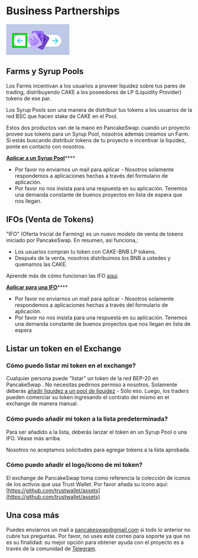 # Business Partnerships

![](../.gitbook/assets/image%20%28140%29.png)

## Farms y Syrup Pools 

Los Farms incentivan a los usuarios a proveer liquidez sobre tus pares de trading, distribuyendo CAKE a los poseedores de LP \(Liquidity Provider\) tokens de ese par. 

Los Syrup Pools son una manera de distribuir tus tokens a los usuarios de la red BSC que hacen stake de CAKE en el Pool.

Estos dos productos van de la mano en PancakeSwap: cuando un proyecto provee sus tokens para un Syrup Pool, nosotros además creamos un Farm. Si estás buscando distribuir tokens de tu proyecto e incentivar la liquidez,  ponte en contacto con nosotros. 

[**Aplicar a un Syrup Pool**](https://docs.google.com/forms/d/e/1FAIpQLScGdT5rrVMr4WOWr08pvcroSeuIOtEJf1sVdQGVdcAOqryigQ/viewform)\*\*\*\*

* Por favor no enviarnos un mail para aplicar - Nosotros solamente respondemos a aplicaciones hechas a través del formulario de aplicación.
* Por favor no nos insista para una respuesta en su aplicación. Tenemos una demanda constante de buenos proyectos en lista de espera que nos llegan.

## IFOs \(Venta de Tokens\)

"IFO" \(Oferta Inicial de Farming\)  es un nuevo modelo de venta de tokens iniciado por PancakeSwap.  En resumen, así funciona,:

* Los usuarios compran tu token con CAKE-BNB LP tokens.
* Después de la venta, nosotros distribuimos los BNB a ustedes y quemamos las CAKE.

Aprendé más de cómo funcionan las IFO [aquí](../products/ifo-initial-farm-offering/ifo-initial-farm-offering.md).

[**Aplicar para una IFO**](https://docs.google.com/forms/d/e/1FAIpQLScGdT5rrVMr4WOWr08pvcroSeuIOtEJf1sVdQGVdcAOqryigQ/viewform)\*\*\*\*

* Por favor no enviarnos un mail para aplicar - Nosotros solamente respondemos a aplicaciones hechas a través del formulario de aplicación.
* Por favor no nos insista para una respuesta en su aplicación. Tenemos una demanda constante de buenos proyectos que nos llegan en lista de espera 

## Listar un token en el Exchange 

### Cómo puedo listar mi token en el exchange?

Cualquier persona puede "listar" un token de la red BEP-20 en PancakeSwap . No necesitas pedirnos permiso a nosotros. Solamente deberás [añadir liquidez a un pool de liquidez](../products/pancakeswap-exchange/swap-trading.md) - Sólo eso. Luego, los traders pueden comerciar su token ingresando el contrato del mismo en el exchange de manera manual.

### Cómo puedo añadir mi token a la lista predeterminada?

Para ser añadido a la lista, deberás lanzar el token en un Syrup Pool o una IFO. Véase más arriba.

Nosotros no aceptamos solicitudes para agregar tokens a la lista aprobada. 

### Cómo puedo añadir el logo/ícono de mi token?

El exchange de PancakeSwap toma como referencia la colección de íconos de los activos que usa Trust Wallet. Por favor añada su ícono aquí: [https://github.com/trustwallet/assets](https://github.com/trustwallet/assets)

## Una cosa más

Puedes enviarnos un mail a pancakeswap@gmail.com si todo lo anterior no cubre tus preguntas. Por favor, no uses este correo para soporte ya que no es su finalidad: su mejor opción para obtener ayuda con el proyecto es a través de la comunidad de [Telegram](https://t.me/PancakeSwapEs).

